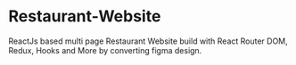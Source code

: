 # Restaurant-Website
ReactJs based multi page Restaurant Website build with React Router DOM, Redux, Hooks and More by converting figma design.
